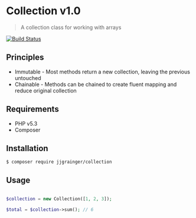 # Collection v1.0

> A collection class for working with arrays

[![Build Status](https://travis-ci.org/jjgrainger/Collection.svg?branch=master)](https://travis-ci.org/jjgrainger/Collection)

## Principles

* Immutable - Most methods return a new collection, leaving the previous untouched
* Chainable - Methods can be chained to create fluent mapping and reduce original collection

## Requirements

* PHP v5.3
* Composer

## Installation

```
$ composer require jjgrainger/collection
```

## Usage

```php

$collection = new Collection([1, 2, 3]);

$total = $collection->sum(); // 6
```

